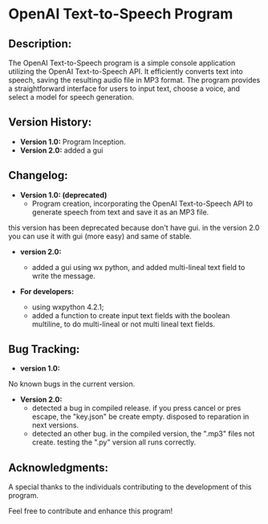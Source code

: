 # OpenAI Text-to-Speech Program

## Description:
The OpenAI Text-to-Speech program is a simple console application utilizing the OpenAI Text-to-Speech API. It efficiently converts text into speech, saving the resulting audio file in MP3 format. The program provides a straightforward interface for users to input text, choose a voice, and select a model for speech generation.

## Version History:
- **Version 1.0:** Program Inception.
- **Version 2.0:** added a gui
## Changelog:
- **Version 1.0: (deprecated)**
  - Program creation, incorporating the OpenAI Text-to-Speech API to generate speech from text and save it as an MP3 file.

this version has been deprecated because don't have gui. in  the version 2.0 you can use it with gui (more easy) and same of stable.

- **version 2.0:**
  - added a gui using wx python, and added multi-lineal text field to write the message.

- **For developers:**
  - using wxpython 4.2.1;
  - added a function to create input text fields with  the boolean multiline, to do multi-lineal or not multi lineal text fields.
## Bug Tracking:
- **version 1.0:**

No known bugs in the current version.

- **Version 2.0:**
  - detected a bug in compiled release. if you press cancel or pres escape, the "key.json" be create empty. disposed to reparation in next versions.
  - detected an other bug. in the compiled version, the ".mp3" files not create. testing the ".py" version all runs correctly.

## Acknowledgments:
A special thanks to the individuals contributing to the development of this program.

Feel free to contribute and enhance this program!
